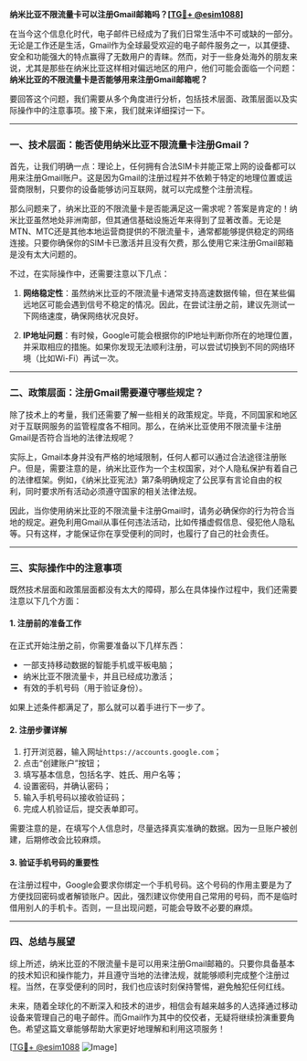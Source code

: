 **纳米比亚不限流量卡可以注册Gmail邮箱吗？[[TG💪+ @esim1088](https://t.me/s/esim1088)]**

在当今这个信息化时代，电子邮件已经成为了我们日常生活中不可或缺的一部分。无论是工作还是生活，Gmail作为全球最受欢迎的电子邮件服务之一，以其便捷、安全和功能强大的特点赢得了无数用户的青睐。然而，对于一些身处海外的朋友来说，尤其是那些在纳米比亚这样相对偏远地区的用户，他们可能会面临一个问题：**纳米比亚的不限流量卡是否能够用来注册Gmail邮箱呢？**

要回答这个问题，我们需要从多个角度进行分析，包括技术层面、政策层面以及实际操作中的注意事项。接下来，我们就来详细探讨一下。

---

### **一、技术层面：能否使用纳米比亚不限流量卡注册Gmail？**

首先，让我们明确一点：理论上，任何拥有合法SIM卡并能正常上网的设备都可以用来注册Gmail账户。这是因为Gmail的注册过程并不依赖于特定的地理位置或运营商限制，只要你的设备能够访问互联网，就可以完成整个注册流程。

那么问题来了，纳米比亚的不限流量卡是否能满足这一需求呢？答案是肯定的！纳米比亚虽然地处非洲南部，但其通信基础设施近年来得到了显著改善。无论是MTN、MTC还是其他本地运营商提供的不限流量卡，通常都能够提供稳定的网络连接。只要你确保你的SIM卡已激活并且没有欠费，那么使用它来注册Gmail邮箱是没有太大问题的。

不过，在实际操作中，还需要注意以下几点：

1. **网络稳定性**：虽然纳米比亚的不限流量卡通常支持高速数据传输，但在某些偏远地区可能会遇到信号不稳定的情况。因此，在尝试注册之前，建议先测试一下网络速度，确保网络状况良好。
   
2. **IP地址问题**：有时候，Google可能会根据你的IP地址判断你所在的地理位置，并采取相应的措施。如果你发现无法顺利注册，可以尝试切换到不同的网络环境（比如Wi-Fi）再试一次。

---

### **二、政策层面：注册Gmail需要遵守哪些规定？**

除了技术上的考量，我们还需要了解一些相关的政策规定。毕竟，不同国家和地区对于互联网服务的监管程度各不相同。那么，在纳米比亚使用不限流量卡注册Gmail是否符合当地的法律法规呢？

实际上，Gmail本身并没有严格的地域限制，任何人都可以通过合法途径注册账户。但是，需要注意的是，纳米比亚作为一个主权国家，对个人隐私保护有着自己的法律框架。例如，《纳米比亚宪法》第7条明确规定了公民享有言论自由的权利，同时要求所有活动必须遵守国家的相关法律法规。

因此，当你使用纳米比亚的不限流量卡注册Gmail时，请务必确保你的行为符合当地的规定。避免利用Gmail从事任何违法活动，比如传播虚假信息、侵犯他人隐私等。只有这样，才能保证你在享受便利的同时，也履行了自己的社会责任。

---

### **三、实际操作中的注意事项**

既然技术层面和政策层面都没有太大的障碍，那么在具体操作过程中，我们还需要注意以下几个方面：

#### **1. 注册前的准备工作**

在正式开始注册之前，你需要准备以下几样东西：
- 一部支持移动数据的智能手机或平板电脑；
- 纳米比亚不限流量卡，并且已经成功激活；
- 有效的手机号码（用于验证身份）。

如果上述条件都满足了，那么就可以着手进行下一步了。

#### **2. 注册步骤详解**

1. 打开浏览器，输入网址`https://accounts.google.com`；
2. 点击“创建账户”按钮；
3. 填写基本信息，包括名字、姓氏、用户名等；
4. 设置密码，并确认密码；
5. 输入手机号码以接收验证码；
6. 完成人机验证后，提交表单即可。

需要注意的是，在填写个人信息时，尽量选择真实准确的数据。因为一旦账户被创建，后期修改会比较麻烦。

#### **3. 验证手机号码的重要性**

在注册过程中，Google会要求你绑定一个手机号码。这个号码的作用主要是为了方便找回密码或者解锁账户。因此，强烈建议你使用自己常用的号码，而不是临时借用别人的手机卡。否则，一旦出现问题，可能会导致不必要的麻烦。

---

### **四、总结与展望**

综上所述，纳米比亚的不限流量卡是可以用来注册Gmail邮箱的。只要你具备基本的技术知识和操作能力，并且遵守当地的法律法规，就能够顺利完成整个注册过程。当然，在享受便利的同时，我们也应该时刻保持警惕，避免触犯任何红线。

未来，随着全球化的不断深入和技术的进步，相信会有越来越多的人选择通过移动设备来管理自己的电子邮件。而Gmail作为其中的佼佼者，无疑将继续扮演重要角色。希望这篇文章能够帮助大家更好地理解和利用这项服务！

[[TG💪+ @esim1088](https://t.me/s/esim1088) ![Image](https://i.postimg.cc/4NQfJmqS/Snipaste-2025-05-13-00-14-12.png)]